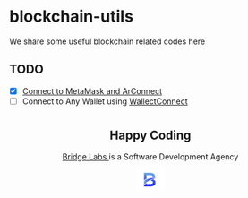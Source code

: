 # blockchain-utils

We share some useful blockchain related codes here

## TODO

- [x] [Connect to MetaMask and ArConnect](eth-arweave-connect)
- [ ] Connect to Any Wallet using [WallectConnect](https://walletconnect.com/)

#

<h2 align="center">
  Happy Coding
</h2>
<p align="center"><a href="/">Bridge Labs </a> is a Software Development Agency</p>
<p align="center">
  <img src="./media/bridge-labs-icon.png" width="50" />
</p>
